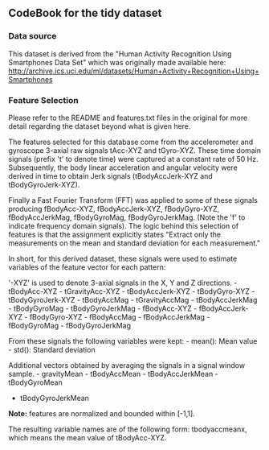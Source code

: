 CodeBook for the tidy dataset
-----------------------------

### Data source

This dataset is derived from the "Human Activity Recognition Using
Smartphones Data Set" which was originally made available here:
<http://archive.ics.uci.edu/ml/datasets/Human+Activity+Recognition+Using+Smartphones>

### Feature Selection

Please refer to the README and features.txt files in the original for
more detail regarding the dataset beyond what is given here.

The features selected for this database come from the accelerometer and
gyroscope 3-axial raw signals tAcc-XYZ and tGyro-XYZ. These time domain
signals (prefix 't' to denote time) were captured at a constant rate of
50 Hz. Subsequently, the body linear acceleration and angular velocity
were derived in time to obtain Jerk signals (tBodyAccJerk-XYZ and
tBodyGyroJerk-XYZ).

Finally a Fast Fourier Transform (FFT) was applied to some of these
signals producing fBodyAcc-XYZ, fBodyAccJerk-XYZ, fBodyGyro-XYZ,
fBodyAccJerkMag, fBodyGyroMag, fBodyGyroJerkMag. (Note the 'f' to
indicate frequency domain signals). The logic behind this selection of
features is that the assignment explicitly states "Extract only the
measurements on the mean and standard deviation for each measurement."

In short, for this derived dataset, these signals were used to estimate
variables of the feature vector for each pattern:

'-XYZ' is used to denote 3-axial signals in the X, Y and Z directions. -
tBodyAcc-XYZ - tGravityAcc-XYZ - tBodyAccJerk-XYZ - tBodyGyro-XYZ -
tBodyGyroJerk-XYZ - tBodyAccMag - tGravityAccMag - tBodyAccJerkMag -
tBodyGyroMag - tBodyGyroJerkMag - fBodyAcc-XYZ - fBodyAccJerk-XYZ -
fBodyGyro-XYZ - fBodyAccMag - fBodyAccJerkMag - fBodyGyroMag -
fBodyGyroJerkMag

From these signals the following variables were kept: - mean(): Mean
value - std(): Standard deviation

Additional vectors obtained by averaging the signals in a signal window
sample. - gravityMean - tBodyAccMean - tBodyAccJerkMean - tBodyGyroMean
- tBodyGyroJerkMean

**Note:** features are normalized and bounded within \[-1,1\].

The resulting variable names are of the following form: tbodyaccmeanx,
which means the mean value of tBodyAcc-XYZ.
